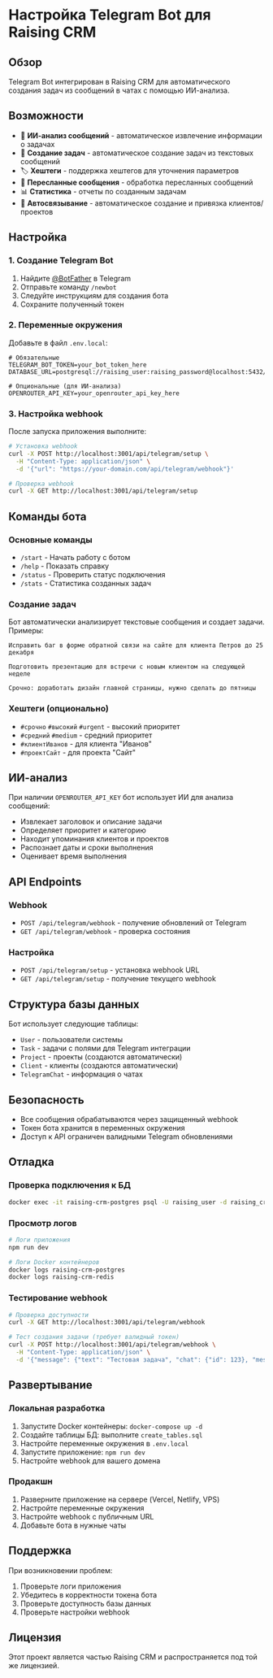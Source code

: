 # Настройка Telegram Bot для Raising CRM

## Обзор

Telegram Bot интегрирован в Raising CRM для автоматического создания задач из сообщений в чатах с помощью ИИ-анализа.

## Возможности

- 🤖 **ИИ-анализ сообщений** - автоматическое извлечение информации о задачах
- 📝 **Создание задач** - автоматическое создание задач из текстовых сообщений
- 🏷️ **Хештеги** - поддержка хештегов для уточнения параметров
- 📨 **Пересланные сообщения** - обработка пересланных сообщений
- 📊 **Статистика** - отчеты по созданным задачам
- 🔗 **Автосвязывание** - автоматическое создание и привязка клиентов/проектов

## Настройка

### 1. Создание Telegram Bot

1. Найдите [@BotFather](https://t.me/botfather) в Telegram
2. Отправьте команду `/newbot`
3. Следуйте инструкциям для создания бота
4. Сохраните полученный токен

### 2. Переменные окружения

Добавьте в файл `.env.local`:

```env
# Обязательные
TELEGRAM_BOT_TOKEN=your_bot_token_here
DATABASE_URL=postgresql://raising_user:raising_password@localhost:5432/raising_crm

# Опциональные (для ИИ-анализа)
OPENROUTER_API_KEY=your_openrouter_api_key_here
```

### 3. Настройка webhook

После запуска приложения выполните:

```bash
# Установка webhook
curl -X POST http://localhost:3001/api/telegram/setup \
  -H "Content-Type: application/json" \
  -d '{"url": "https://your-domain.com/api/telegram/webhook"}'

# Проверка webhook
curl -X GET http://localhost:3001/api/telegram/setup
```

## Команды бота

### Основные команды

- `/start` - Начать работу с ботом
- `/help` - Показать справку
- `/status` - Проверить статус подключения
- `/stats` - Статистика созданных задач

### Создание задач

Бот автоматически анализирует текстовые сообщения и создает задачи. Примеры:

```
Исправить баг в форме обратной связи на сайте для клиента Петров до 25 декабря

Подготовить презентацию для встречи с новым клиентом на следующей неделе

Срочно: доработать дизайн главной страницы, нужно сделать до пятницы
```

### Хештеги (опционально)

- `#срочно` `#высокий` `#urgent` - высокий приоритет
- `#средний` `#medium` - средний приоритет
- `#клиентИванов` - для клиента "Иванов"
- `#проектСайт` - для проекта "Сайт"

## ИИ-анализ

При наличии `OPENROUTER_API_KEY` бот использует ИИ для анализа сообщений:

- Извлекает заголовок и описание задачи
- Определяет приоритет и категорию
- Находит упоминания клиентов и проектов
- Распознает даты и сроки выполнения
- Оценивает время выполнения

## API Endpoints

### Webhook
- `POST /api/telegram/webhook` - получение обновлений от Telegram
- `GET /api/telegram/webhook` - проверка состояния

### Настройка
- `POST /api/telegram/setup` - установка webhook URL
- `GET /api/telegram/setup` - получение текущего webhook

## Структура базы данных

Бот использует следующие таблицы:

- `User` - пользователи системы
- `Task` - задачи с полями для Telegram интеграции
- `Project` - проекты (создаются автоматически)
- `Client` - клиенты (создаются автоматически)
- `TelegramChat` - информация о чатах

## Безопасность

- Все сообщения обрабатываются через защищенный webhook
- Токен бота хранится в переменных окружения
- Доступ к API ограничен валидными Telegram обновлениями

## Отладка

### Проверка подключения к БД

```bash
docker exec -it raising-crm-postgres psql -U raising_user -d raising_crm -c "\dt"
```

### Просмотр логов

```bash
# Логи приложения
npm run dev

# Логи Docker контейнеров
docker logs raising-crm-postgres
docker logs raising-crm-redis
```

### Тестирование webhook

```bash
# Проверка доступности
curl -X GET http://localhost:3001/api/telegram/webhook

# Тест создания задачи (требует валидный токен)
curl -X POST http://localhost:3001/api/telegram/webhook \
  -H "Content-Type: application/json" \
  -d '{"message": {"text": "Тестовая задача", "chat": {"id": 123}, "message_id": 1}}'
```

## Развертывание

### Локальная разработка

1. Запустите Docker контейнеры: `docker-compose up -d`
2. Создайте таблицы БД: выполните `create_tables.sql`
3. Настройте переменные окружения в `.env.local`
4. Запустите приложение: `npm run dev`
5. Настройте webhook для вашего домена

### Продакшн

1. Разверните приложение на сервере (Vercel, Netlify, VPS)
2. Настройте переменные окружения
3. Настройте webhook с публичным URL
4. Добавьте бота в нужные чаты

## Поддержка

При возникновении проблем:

1. Проверьте логи приложения
2. Убедитесь в корректности токена бота
3. Проверьте доступность базы данных
4. Проверьте настройки webhook

## Лицензия

Этот проект является частью Raising CRM и распространяется под той же лицензией.
